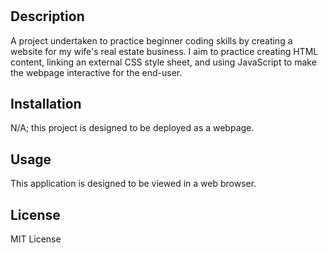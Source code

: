 # <Real-Estate-Website>

## Description

A project undertaken to practice beginner coding skills by creating a website for my wife's real estate business. I aim to practice creating HTML content, linking an external CSS style sheet, and using JavaScript to make the webpage interactive for the end-user.

## Installation

N/A; this project is designed to be deployed as a webpage.

## Usage

This application is designed to be viewed in a web browser.

## License

MIT License